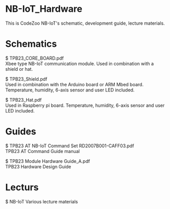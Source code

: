 # NB-IoT_Hardware

This is CodeZoo NB-IoT's schematic, development guide, lecture materials.

# Schematics

$ TPB23_CORE_BOARD.pdf       
Xbee type NB-IoT communication module. Used in combination with a shield or hat.

$ TPB23_Shield.pdf           
Used in combination with the Arduino board or ARM Mbed board. 
Temperature, humidity, 6-axis sensor and user LED included.

$ TPB23_Hat.pdf              
Used in Raspberry pi board. 
Temperature, humidity, 6-axis sensor and user LED included.                             

# Guides

$ TPB23 AT NB-IoT Command Set RD2007B001-CAFF03.pdf     
TPB23 AT Command Guide manual

$ TPB23 Module Hardware Guide_A.pdf                     
TPB23 Hardware Design Guide


# Lecturs

$ NB-IoT Various lecture materials
